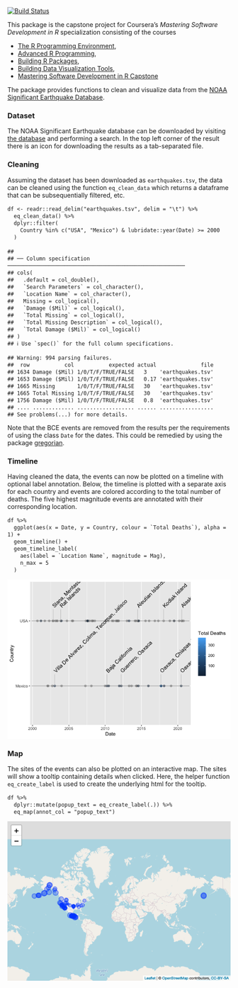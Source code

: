 [![Build
Status](https://travis-ci.com/lemonad/coursera-mastering-r-capstone.svg?branch=main)](https://travis-ci.com/lemonad/coursera-mastering-r-capstone)

This package is the capstone project for Coursera’s *Mastering Software
Development in R* specialization consisting of the courses

-   [The R Programming
    Environment](https://www.coursera.org/learn/r-programming-environment?specialization=r),
-   [Advanced R
    Programming](https://www.coursera.org/learn/advanced-r?specialization=r),
-   [Building R
    Packages](https://www.coursera.org/learn/r-packages?specialization=r),
-   [Building Data Visualization
    Tools](https://www.coursera.org/learn/r-data-visualization?specialization=r),
-   [Mastering Software Development in R
    Capstone](https://www.coursera.org/learn/r-capstone?specialization=r)

The package provides functions to clean and visualize data from the
[NOAA Significant Earthquake
Database](https://www.ngdc.noaa.gov/hazel/view/hazards/earthquake/search).

### Dataset

The NOAA Significant Earthquake database can be downloaded by visiting
[the
database](https://www.ngdc.noaa.gov/hazel/view/hazards/earthquake/search)
and performing a search. In the top left corner of the result there is
an icon for downloading the results as a tab-separated file.

### Cleaning

Assuming the dataset has been downloaded as `earthquakes.tsv`, the data
can be cleaned using the function `eq_clean_data` which returns a
dataframe that can be subsequentially filtered, etc.

    df <- readr::read_delim("earthquakes.tsv", delim = "\t") %>%
      eq_clean_data() %>%
      dplyr::filter(
        Country %in% c("USA", "Mexico") & lubridate::year(Date) >= 2000
      )

    ## 
    ## ── Column specification ────────────────────────────────────────────────────────
    ## cols(
    ##   .default = col_double(),
    ##   `Search Parameters` = col_character(),
    ##   `Location Name` = col_character(),
    ##   Missing = col_logical(),
    ##   `Damage ($Mil)` = col_logical(),
    ##   `Total Missing` = col_logical(),
    ##   `Total Missing Description` = col_logical(),
    ##   `Total Damage ($Mil)` = col_logical()
    ## )
    ## ℹ Use `spec()` for the full column specifications.

    ## Warning: 994 parsing failures.
    ##  row           col           expected actual              file
    ## 1634 Damage ($Mil) 1/0/T/F/TRUE/FALSE   3    'earthquakes.tsv'
    ## 1653 Damage ($Mil) 1/0/T/F/TRUE/FALSE   0.17 'earthquakes.tsv'
    ## 1665 Missing       1/0/T/F/TRUE/FALSE   30   'earthquakes.tsv'
    ## 1665 Total Missing 1/0/T/F/TRUE/FALSE   30   'earthquakes.tsv'
    ## 1756 Damage ($Mil) 1/0/T/F/TRUE/FALSE   0.8  'earthquakes.tsv'
    ## .... ............. .................. ...... .................
    ## See problems(...) for more details.

Note that the BCE events are removed from the results per the
requirements of using the class `Date` for the dates. This could be
remedied by using the package
[gregorian](https://github.com/edgararuiz/gregorian).

### Timeline

Having cleaned the data, the events can now be plotted on a timeline
with optional label annotation. Below, the timeline is plotted with a
separate axis for each country and events are colored according to the
total number of deaths. The five highest magnitude events are annotated
with their corresponding location.

    df %>%
      ggplot(aes(x = Date, y = Country, colour = `Total Deaths`), alpha = 1) +
      geom_timeline() +
      geom_timeline_label(
        aes(label = `Location Name`, magnitude = Mag),
        n_max = 5
      )

<img src="README_files/figure-markdown_strict/unnamed-chunk-2-1.png" style="display: block; margin: auto;" />

### Map

The sites of the events can also be plotted on an interactive map. The
sites will show a tooltip containing details when clicked. Here, the
helper function `eq_create_label` is used to create the underlying html
for the tooltip.

    df %>%
      dplyr::mutate(popup_text = eq_create_label(.)) %>%
      eq_map(annot_col = "popup_text")

<img src="README_files/figure-markdown_strict/unnamed-chunk-3-1.png" style="display: block; margin: auto;" />
